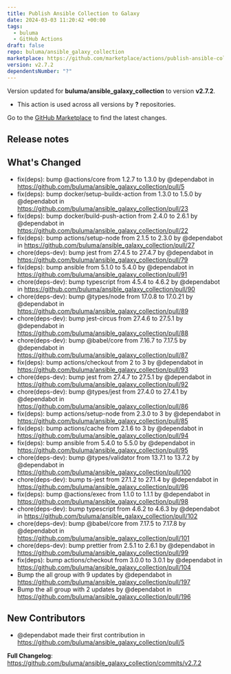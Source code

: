 ```yaml
---
title: Publish Ansible Collection to Galaxy
date: 2024-03-03 11:20:42 +00:00
tags:
  - buluma
  - GitHub Actions
draft: false
repo: buluma/ansible_galaxy_collection
marketplace: https://github.com/marketplace/actions/publish-ansible-collection-to-galaxy
version: v2.7.2
dependentsNumber: "?"
---
```



Version updated for **buluma/ansible_galaxy_collection** to version **v2.7.2**.
- This action is used across all versions by **?** repositories.

Go to the [GitHub Marketplace](https://github.com/marketplace/actions/publish-ansible-collection-to-galaxy) to find the latest changes.

## Release notes

## What's Changed
* fix(deps): bump @actions/core from 1.2.7 to 1.3.0 by @dependabot in https://github.com/buluma/ansible_galaxy_collection/pull/5
* fix(deps): bump docker/setup-buildx-action from 1.3.0 to 1.5.0 by @dependabot in https://github.com/buluma/ansible_galaxy_collection/pull/23
* fix(deps): bump docker/build-push-action from 2.4.0 to 2.6.1 by @dependabot in https://github.com/buluma/ansible_galaxy_collection/pull/22
* fix(deps): bump actions/setup-node from 2.1.5 to 2.3.0 by @dependabot in https://github.com/buluma/ansible_galaxy_collection/pull/27
* chore(deps-dev): bump jest from 27.4.5 to 27.4.7 by @dependabot in https://github.com/buluma/ansible_galaxy_collection/pull/79
* fix(deps): bump ansible from 5.1.0 to 5.4.0 by @dependabot in https://github.com/buluma/ansible_galaxy_collection/pull/91
* chore(deps-dev): bump typescript from 4.5.4 to 4.6.2 by @dependabot in https://github.com/buluma/ansible_galaxy_collection/pull/90
* chore(deps-dev): bump @types/node from 17.0.8 to 17.0.21 by @dependabot in https://github.com/buluma/ansible_galaxy_collection/pull/89
* chore(deps-dev): bump jest-circus from 27.4.6 to 27.5.1 by @dependabot in https://github.com/buluma/ansible_galaxy_collection/pull/88
* chore(deps-dev): bump @babel/core from 7.16.7 to 7.17.5 by @dependabot in https://github.com/buluma/ansible_galaxy_collection/pull/87
* fix(deps): bump actions/checkout from 2 to 3 by @dependabot in https://github.com/buluma/ansible_galaxy_collection/pull/93
* chore(deps-dev): bump jest from 27.4.7 to 27.5.1 by @dependabot in https://github.com/buluma/ansible_galaxy_collection/pull/92
* chore(deps-dev): bump @types/jest from 27.4.0 to 27.4.1 by @dependabot in https://github.com/buluma/ansible_galaxy_collection/pull/86
* fix(deps): bump actions/setup-node from 2.3.0 to 3 by @dependabot in https://github.com/buluma/ansible_galaxy_collection/pull/85
* fix(deps): bump actions/cache from 2.1.6 to 3 by @dependabot in https://github.com/buluma/ansible_galaxy_collection/pull/94
* fix(deps): bump ansible from 5.4.0 to 5.5.0 by @dependabot in https://github.com/buluma/ansible_galaxy_collection/pull/95
* chore(deps-dev): bump @types/validator from 13.7.1 to 13.7.2 by @dependabot in https://github.com/buluma/ansible_galaxy_collection/pull/100
* chore(deps-dev): bump ts-jest from 27.1.2 to 27.1.4 by @dependabot in https://github.com/buluma/ansible_galaxy_collection/pull/96
* fix(deps): bump @actions/exec from 1.1.0 to 1.1.1 by @dependabot in https://github.com/buluma/ansible_galaxy_collection/pull/98
* chore(deps-dev): bump typescript from 4.6.2 to 4.6.3 by @dependabot in https://github.com/buluma/ansible_galaxy_collection/pull/102
* chore(deps-dev): bump @babel/core from 7.17.5 to 7.17.8 by @dependabot in https://github.com/buluma/ansible_galaxy_collection/pull/101
* chore(deps-dev): bump prettier from 2.5.1 to 2.6.1 by @dependabot in https://github.com/buluma/ansible_galaxy_collection/pull/99
* fix(deps): bump actions/checkout from 3.0.0 to 3.0.1 by @dependabot in https://github.com/buluma/ansible_galaxy_collection/pull/104
* Bump the all group with 9 updates by @dependabot in https://github.com/buluma/ansible_galaxy_collection/pull/197
* Bump the all group with 2 updates by @dependabot in https://github.com/buluma/ansible_galaxy_collection/pull/196

## New Contributors
* @dependabot made their first contribution in https://github.com/buluma/ansible_galaxy_collection/pull/5

**Full Changelog**: https://github.com/buluma/ansible_galaxy_collection/commits/v2.7.2
